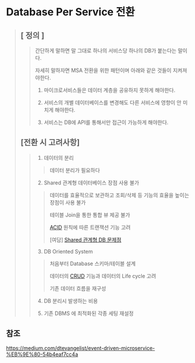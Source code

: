 # Database Per Service 전환
> ## [ 정의 ]
> 
>> 간단하게 말하면 말 그대로 하나의 서비스당 하나의 DB가 붙는다는 말이다.
>> 
>> 자세히 말하자면 MSA 전환을 위한 패턴이며 아래와 같은 것들이 지켜져야한다.
>> 
>> 1. 마이크로서비스들은 데이터 계층을 공유하지 못하게 해야한다.
>> 
>> 2. 서비스의 개별 데이터베이스를 변경해도 다른 서비스에 영향이 안 미치게 해야한다.
>> 
>> 3. 서비스는 DB에 API를 통해서만 접근이 가능하게 해야한다.
>> 
>> 
> ## [전환 시 고려사항]
> 
>> 1. 데이터의 분리
>> 
>>> 데이터 분리가 필요하다
>>> 
>> 2. Shared 관계형 데이터베이스 장점 사용 불가
>> 
>>> 데이터를 효율적으로 보관하고 조회/삭제 등 기능의 효율을 높이는 장점이 사용 불가
>>> 
>>> 테이블 Join을 통한 통합 뷰 제공 불가
>>> 
>>> [ACID](https://github.com/ByeonChanHO/Back_End_Study/blob/main/%EA%B3%B5%EB%B6%80%EB%B0%A9/Event%20Driven/ACID.md) 원칙에 따른 트랜잭션 기능 고려
>>> 
>>> [여담] [Shared 관계형 DB 문제점](https://github.com/ByeonChanHO/Back_End_Study/tree/main/%EA%B3%B5%EB%B6%80%EB%B0%A9/Event%20Driven)
>> 3. DB Oriented System
>> 
>>> 처음부터 Database 스키마/테이블 설계
>>> 
>>> 데이터의 [CRUD](https://github.com/ByeonChanHO/Back_End_Study/blob/main/%EA%B3%B5%EB%B6%80%EB%B0%A9/Event%20Driven/CRUD%EB%9E%80.md) 기능과 데이터의 Life cycle 고려
>>> 
>>> 기존 데이터 흐름을 재구성
>>> 
>> 4. DB 분리시 발생하는 비용
>> 
>> 5. 기존 DBMS 에 최적화된 각종 세팅 재설정
>> 

## 참조
https://medium.com/dtevangelist/event-driven-microservice-%EB%9E%80-54b4eaf7cc4a
